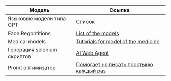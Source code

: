 | Модель | Ссылка |
| ------ | ------ |
|Языковые модели типа GPT|[Список](https://www.reddit.com/r/LocalLLaMA/wiki/models/#wiki_llama_2_7b_uncensored)|
|Face Regontitions|[List of the models](https://github.com/ChanChiChoi/awesome-Face_Recognition)|
|Medical models|[Tutorials for model of the medicine](https://github.com/Project-MONAI/tutorials)|
|Генерация selenium скриптов|[AI Web Agent](https://github.com/lavague-ai/LaVague)|
|Promt оптимизатор|[Помогает не писать простыню каждый раз](https://app.hamming.ai/prompt-optimizer)|
